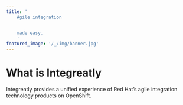 ```yaml
---
title: '
    Agile integration


    made easy.
    '
featured_image: '/_/img/banner.jpg'
---
```


# What is Integreatly

Integreatly provides a unified experience of Red Hat’s
agile integration technology products on OpenShift. 